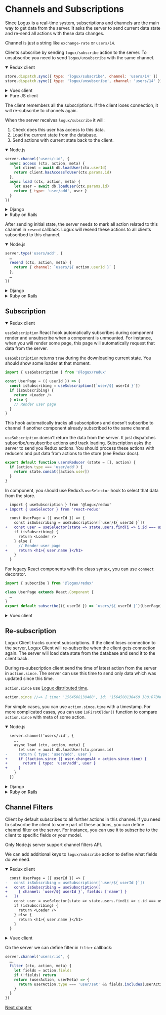 
# Channels and Subscriptions

Since Logux is a real-time system, subscriptions and channels are the main way to get data from the server. It asks the server to send current data state and re-send all actions with these data changes.

Channel is just a string like `exchange-rate` or `users/14`.

Clients subscribe by sending `logux/subscribe` action to the server. To unsubscribe
you need to send `logux/unsubscribe` with the same channel.

<details open><summary>Redux client</summary>

```js
store.dispatch.sync({ type: 'logux/subscribe', channel: 'users/14' })
store.dispatch.sync({ type: 'logux/unsubscribe', channel: 'users/14' })
```

</details>
<details><summary>Vuex client</summary>

```js
store.commit.sync({ type: 'logux/subscribe', channel: 'users/14' })
store.commit.sync({ type: 'logux/unsubscribe', channel: 'users/14' })
```

</details>
<details><summary>Pure JS client</summary>

```js
client.log.add({ type: 'logux/subscribe', channel: 'users/14' }, { sync: true })
client.log.add({ type: 'logux/unsubscribe', channel: 'users/14' }, { sync: true })
```

</details>

The client remembers all the subscriptions. If the client loses connection, it will re-subscribe to channels again.

When the server receives `logux/subscribe` it will:

1. Check does this user has access to this data.
2. Load the current state from the database.
3. Send actions with current state back to the client.

<details open><summary>Node.js</summary>

```js
server.channel('users/:id', {
  async access (ctx, action, meta) {
    let client = await db.loadUser(ctx.userId)
    return client.hasAccessToUser(ctx.params.id)
  },
  async load (ctx, action, meta) {
    let user = await db.loadUser(ctx.params.id)
    return { type: 'user/add', user }
  }
})
```

</details>
<details><summary>Django</summary>

```python
class UserChannel(ChannelCommand):
    channel_pattern = r'^users/(?P<user_id>\w+)$'

    def access(self, action: Action, meta: Meta) -> bool:
        client = User.objects.get(pk=meta.user_id)
        return client.has_access_to_user(self.params['user_id'])

    def load(self, action: Action, meta: Meta):
        user = User.objects.get(pk=self.params['user_id'])
        return {'type': 'user/add', 'user': user.json()}
```

</details>
<details><summary>Ruby on Rails</summary>

```ruby
# app/logux/policies/channels/users.rb
module Policies
  module Actions
    class users < Policies::Base
      def subscribe?
        client = User.find(userId)
        id = action.channel.split('/')[1]
        return client.has_access_to_user? id
      end
    end
  end
end
```

```ruby
# app/logux/channels/users.rb
module Channels
  class Users < Logux::ChannelController
    def initial_data
      user = User.find(action.channel.split('/')[1])
      [{ type: 'user/add', user: user }]
    end
  end
end
```

</details>

After sending initial state, the server needs to mark all action related to this channel in `resend` callback. Logux will resend these actions to all clients subscribed to this channel.

<details open><summary>Node.js</summary>

```js
server.type('users/add', {
  …
  resend (ctx, action, meta) {
    return { channel: `users/${ action.userId }` }
  },
  …
})
```

</details>
<details><summary>Django</summary>

```python
class AddUserAction(ActionCommand):
    action_type = 'users/add'

    def resend(self, action: Action, meta: Optional[Meta]) -> Dict:
        return {'channels': [f'users/{action["userId"]}']}
```

</details>
<details><summary>Ruby on Rails</summary>

*Under construction. Until `resend` will be implemented in the gem.*

</details>


## Subscription

<details open><summary>Redux client</summary>

`useSubscription` React hook automatically subscribes during component render and unsubscribe when a component is unmounted. For instance, when you will render some page, this page will automatically request that data from the server.

`useSubscription` returns `true` during the downloading current state. You should show some loader at that moment.

```js
import { useSubscription } from '@logux/redux'

const UserPage = ({ userId }) => {
  const isSubscribing = useSubscription([`user/${ userId }`])
  if (isSubscribing) {
    return <Loader />
  } else {
    // Render user page
  }
}
```

This hook automatically tracks all subscriptions and doesn’t subscribe to channel if another component already subscribed to the same channel.

`useSubscription` doesn’t return the data from the server. It just dispatches subscribe/unsubscribe actions and track loading. Subscription asks the server to send you Redux actions. You should process these actions with reducers and put data from actions to the store (see Redux docs).

```js
export default function usersReducer (state = [], action) {
  if (action.type === 'user/add') {
    return state.concat([action.user])
  }
}
```

In component, you should use Redux’s `useSelector` hook to select that data from the store.

```diff
  import { useSubscription } from '@logux/redux'
+ import { useSelector } from 'react-redux'

  const UserPage = ({ userId }) => {
    const isSubscribing = useSubscription([`user/${ userId }`])
+   const user = useSelector(state => state.users.find(i => i.id === userId))
    if (isSubscribing) {
      return <Loader />
    } else {
-     // Render user page
+     return <h1>{ user.name }</h1>
    }
  }
```

For legacy React components with the class syntax, you can use `connect` decorator.

```js
import { subscribe } from '@logux/redux'

class UserPage extends React.Component {
  …
}
export default subscribe(({ userId }) => `users/${ userId }`)(UserPage)
```

</details>
<details><summary>Vuex client</summary>
Use `loguxMixin` or wrap a component into `loguxComponent`.

`loguxMixin` extends your component:
* automatically subscribes and unsubscribes during the component life cycle, tracks all subscriptions and doesn’t subscribe to channel if another component already subscribed to the same channel
* watches for `channels` changes
* adds `isSubscribing` flag

For instance, when you will render some page, this page will automatically request that data from the server.

`isSubscribing` returns `true` during the downloading current state. You should show some loader at that moment.

```html
<template>
  <div v-if="isSubscribing">
    <h1>Loading</h1>
  </div>
  <div v-else>
    <!-- Render user page -->
  </div>
</template>

<script>
import { loguxMixin } from '@logux/vuex'

export default {
  name: 'UserPage',
  mixins: [loguxMixin],
  props: ['userId'],
  computed: {
    channels () {
      return [`user/${ this.userId }`]
    }
  }
}
</script>
```

`loguxMixin` doesn’t receive the data from the server. It just sends `logux/subscribe`/`logux/unsubscribe` actions and track loading. Subscription asks the server to send you actions. You should process these actions with Vuex mutation and put state from actions to the store (see Vuex docs).

In component, you should just return the state within a computed property as usual.

```diff
  <template>
    <div v-if="isSubscribing">
      <h1>Loading</h1>
    </div>
    <div v-else>
-     <!-- Render user page -->
+     <h1>{{ user.name }}</h1>
    </div>
  </template>

  <script>
  import { loguxMixin } from '@logux/vuex'

  export default {
    name: 'UserPage',
    mixins: [loguxMixin],
    props: ['userId'],
    computed: {
      channels () {
        return [`user/${ this.userId }`]
-     }
+     },
+     user () {
+       return this.$store.state.user[this.userId]
+     }
    }
  }
  </script>
```

`loguxComponent` is a component with scoped slots.
It takes a `channels` in its props and passes down the `isSubscribing`.

```html
<template>
  <logux-component :channels="[`user/${ userId }`]" v-slot="{ isSubscribing }">
    <div v-if="isSubscribing">
      <h1>Loading</h1>
    </div>
    <div v-else>
      <h1>{{ user.name }}</h1>
    </div>
  </logux-component>
</template>

<script>
import { loguxComponent } from '@logux/vuex'

export default {
  name: 'UserPage',
  components: { loguxComponent },
  props: ['userId'],
  computed: {
    // Retrieve counter state from store
    user () {
      return this.$store.state.user
    }
  }
}
</script>
```

`loguxComponent` automatically wraps multiple root elements in one `div` tag.
You can change this with the `tag` property of the component.

```html
<template>
  <logux-component :channels="[`user/${ userId }`]" :tag="span" v-slot="{ isSubscribing }">
    <h1>User Profile</h1>
    <h2 v-if="isSubscribing">{{ user.name }}</h2>
  </logux-component>
</template>
```
</details>


## Re-subscription

Logux Client tracks current subscriptions. If the client loses connection to the server, Logux Client will re-subscribe when the client gets connection again. The server will load data state from the database and send it to the client back.

During re-subscription client send the time of latest action from the server in `action.since`. The server can use this time to send only data which was updated since this time.

`action.since` use [Logux distributed time].

```js
action.since //=> { time: '1564508138460', id: '1564508138460 380:R7BNGAP5:px3-J3oc 0' }
```

For simple cases, you can use `action.since.time` with a timestamp. For more complicated cases, you can use `isFirstOlder()` function to compare `action.since` with meta of some action.

<details open><summary>Node.js</summary>

```diff
  server.channel('users/:id', {
    …,
    async load (ctx, action, meta) {
      let user = await db.loadUser(ctx.params.id)
-     return { type: 'user/add', user }
+     if (!action.since || user.changesAt > action.since.time) {
+       return { type: 'user/add', user }
+     }
    }
  })
```

</details>
<details><summary>Django</summary>

```python
class UserChannel(ChannelCommand):
    channel_pattern = r'^user/(?P<user_id>\w+)$'

    def load(self, action: Action, meta: Meta):
        user = User.objects.get(pk=self.params['user_id'])
        since = action.get('since', None)
        if since is None or (user.changes_at > since['time']):
            return {'type': 'user/name', 'user': user.json()}
```

</details>
<details><summary>Ruby on Rails</summary>

```ruby
# app/logux/channels/users.rb
module Channels
  class Users < Logux::ChannelController
    def initial_data
      user = User.find(action.channel.split('/')[1])
      if !since_time || since_time < user.changed_at
        [{ type: 'user/add', user: user }]
      end
    end
  end
end
```

</details>

[Logux distributed time]: ./meta.md#id-and-time


## Channel Filters

Client by default subscribes to all further actions in this channel. If you need to subscribe the client to some part of these actions, you can define channel filter on the server. For instance, you can use it to subscribe to the client to specific fields or your model.

Only Node.js server support channel filters API.

We can add additional keys to `logux/subscribe` action to define what fields do we need.

<details open><summary>Redux client</summary>

```diff
  const UserPage = ({ userId }) => {
-   const isSubscribing = useSubscription([`user/${ userId }`])
+   const isSubscribing = useSubscription([
+     { channel: `user/${ userId }`, fields: ['name'] }
+   ])
    const user = useSelector(state => state.users.find(i => i.id === userId))
    if (isSubscribing) {
      return <Loader />
    } else {
      return <h1>{ user.name }</h1>
    }
  }
```

</details>
<details><summary>Vuex client</summary>

```diff
  <template>
    <div v-if="isSubscribing">
      <h1>Loading</h1>
    </div>
    <div v-else>
      <h1>{{ user.name }}</h1>
    </div>
  </template>

  <script>
  import { loguxMixin } from '@logux/vuex'

  export default {
    name: 'UserPage',
    mixins: [loguxMixin],
    props: ['userId'],
    computed: {
      channels () {
-       return [`user/${ this.userId }`]
+       return [
+         { channel: `user/${ this.userId }`, fields: ['name'] }
+       ]
      },
      user () {
        return this.$store.state.user[this.userId]
      }
    }
  }
  </script>
```

</details>

On the server we can define filter in `filter` callback:

```js
server.channel('users/:id', {
  …,
  filter (ctx, action, meta) {
    let fields = action.fields
    if (!fields) return
    return (userAction, userMeta) => {
      return userAction.type === 'user/set' && fields.includes(userAction.key)
    }
  }
})
```

[Next chapter](./reason.md)
